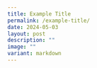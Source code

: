 ```yaml
---
title: Example Title
permalink: /example-title/
date: 2024-05-03
layout: post
description: ""
image: ""
variant: markdown
---
```

